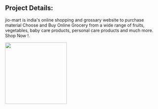 
## Project Details:

jio-mart is india's online shopping and grossary website to purchase material  Choose and Buy Online Grocery from a wide range of fruits, vegetables, baby care products, personal care products and much more. Shop Now !.

<p float="left">
<img width="200px" src="https://encrypted-tbn0.gstatic.com/images?q=tbn:ANd9GcTVr9acwOND2YI_ThQUcDHVRTUsYDDW38kYr5F1zg4&s">
</p>
